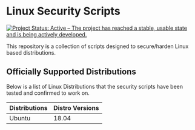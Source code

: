 # Linux Security Scripts

[![Project Status: Active – The project has reached a stable, usable state and is being actively developed.](https://www.repostatus.org/badges/latest/active.svg)](https://www.repostatus.org/#active)

This repository is a collection of scripts designed to secure/harden Linux based distributions.

## Officially Supported Distributions

Below is a list of Linux Distributions that the security scripts have been tested and confirmed to work on.

| Distributions | Distro Versions |
|---------------|-----------------|
| Ubuntu        | 18.04           |
